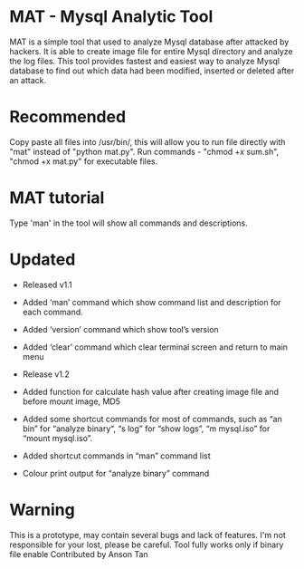 # MAT - Mysql Analytic Tool

MAT is a simple tool that used to analyze Mysql database after attacked by hackers. It is able to create image file for entire Mysql directory and analyze the log files. This tool provides fastest and easiest way to analyze Mysql database to find out which data had been modified, inserted or deleted after an attack. 

# Recommended
Copy paste all files into /usr/bin/, this will allow you to run file directly with "mat" instead of "python mat.py". Run commands - "chmod +x sum.sh", "chmod +x mat.py" for executable files. 

# MAT tutorial
Type 'man' in the tool will show all commands and descriptions. 

# Updated
- Released v1.1
- Added ‘man’ command which show command list and description for each command. 
- Added ‘version’ command which show tool’s version
- Added ‘clear’ command which clear terminal screen and return to main menu

- Release v1.2
- Added function for calculate hash value after creating image file and before mount image, MD5
- Added some shortcut commands for most of commands, such as “an bin” for “analyze binary“, “s log” for “show logs”, “m  mysql.iso” for “mount mysql.iso”. 
- Added shortcut commands in “man” command list
- Colour print output for “analyze binary” command


# Warning
This is a prototype, may contain several bugs and lack of features. I'm not responsible for your lost, please be careful.
Tool fully works only if binary file enable
Contributed by Anson Tan
